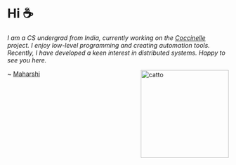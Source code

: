 # Hi ☕

*I am a CS undergrad from India, currently working on the [Coccinelle](https://gitlab.inria.fr/coccinelle/coccinelle) project. I enjoy low-level programming and creating automation tools.
Recently, I have developed a keen interest in distributed systems. Happy to see you here.*

<img src="https://media.giphy.com/media/v1.Y2lkPTc5MGI3NjExeGE2ZHB3NG8yYWptdmRldm1kd3Jkd3N2ZzFsamZsaWxwYnlubzhhNyZlcD12MV9pbnRlcm5hbF9naWZfYnlfaWQmY3Q9cw/9Fnc1IJk1IdIEkECkJ/giphy.gif" alt="catto" width=200 height=200 align=right>


~ [Maharshi](https://mashybasker.github.io)
